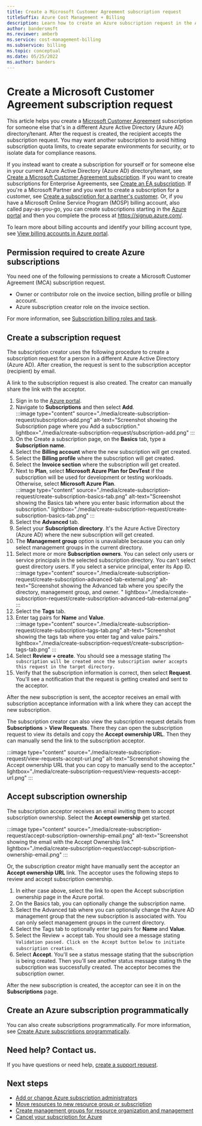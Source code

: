 ```yaml
---
title: Create a Microsoft Customer Agreement subscription request
titleSuffix: Azure Cost Management + Billing
description: Learn how to create an Azure subscription request in the Azure portal. See information about billing account forms and view other available resources.
author: bandersmsft
ms.reviewer: amberb
ms.service: cost-management-billing
ms.subservice: billing
ms.topic: conceptual
ms.date: 05/25/2022
ms.author: banders
---
```


# Create a Microsoft Customer Agreement subscription request

This article helps you create a [Microsoft Customer Agreement](https://azure.microsoft.com/pricing/purchase-options/microsoft-customer-agreement/) subscription for someone else that's in a different Azure Active Directory (Azure AD) directory/tenant. After the request is created, the recipient accepts the subscription request. You may want another subscription to avoid hitting subscription quota limits, to create separate environments for security, or to isolate data for compliance reasons. 

If you instead want to create a subscription for yourself or for someone else in your current Azure Active Directory (Azure AD) directory/tenant, see [Create a Microsoft Customer Agreement subscription](create-subscription.md). If you want to create subscriptions for Enterprise Agreements, see [Create an EA subscription](create-enterprise-subscription.md). If you're a Microsoft Partner and you want to create a subscription for a customer, see [Create a subscription for a partner's customer](create-customer-subscription.md). Or, if you have a Microsoft Online Service Program (MOSP) billing account, also called pay-as-you-go, you can create subscriptions starting in the [Azure portal](https://portal.azure.com/#blade/Microsoft_Azure_Billing/SubscriptionsBlade) and then you complete the process at https://signup.azure.com/.

To learn more about billing accounts and identify your billing account type, see [View billing accounts in Azure portal](view-all-accounts.md).

## Permission required to create Azure subscriptions

You need one of the following permissions to create a Microsoft Customer Agreement (MCA) subscription request.

- Owner or contributor role on the invoice section, billing profile or billing account. 
- Azure subscription creator role on the invoice section.

For more information, see [Subscription billing roles and task](understand-mca-roles.md#subscription-billing-roles-and-tasks).

## Create a subscription request

The subscription creator uses the following procedure to create a subscription request for a person in a different Azure Active Directory (Azure AD). After creation, the request is sent to the subscription acceptor (recipient) by email.

A link to the subscription request is also created. The creator can manually share the link with the acceptor.

1. Sign in to the [Azure portal](https://portal.azure.com).
1. Navigate to **Subscriptions** and then select **Add**.  
    :::image type="content" source="./media/create-subscription-request/subscription-add.png" alt-text="Screenshot showing the Subscription page where you Add a subscription." lightbox="./media/create-subscription-request/subscription-add.png" :::
1. On the Create a subscription page, on the **Basics** tab, type a **Subscription name**.
1. Select the **Billing account** where the new subscription will get created.
1. Select the **Billing profile** where the subscription will get created.
1. Select the **Invoice section** where the subscription will get created.
1. Next to **Plan**, select **Microsoft Azure Plan for DevTest** if the subscription will be used for development or testing workloads. Otherwise, select **Microsoft Azure Plan**.  
    :::image type="content" source="./media/create-subscription-request/create-subscription-basics-tab.png" alt-text="Screenshot showing the Basics tab where you enter basic information about the subscription." lightbox="./media/create-subscription-request/create-subscription-basics-tab.png" :::
1. Select the **Advanced** tab.
1. Select your **Subscription directory**. It's the Azure Active Directory (Azure AD) where the new subscription will get created.
1. The **Management group** option is unavailable because you can only select management groups in the current directory.
1. Select more or more **Subscription owners**. You can select only users or service principals in the selected subscription directory. You can't select guest directory users. If you select a service principal, enter its App ID.   
    :::image type="content" source="./media/create-subscription-request/create-subscription-advanced-tab-external.png" alt-text="Screenshot showing the Advanced tab where you specify the directory, management group, and owner. " lightbox="./media/create-subscription-request/create-subscription-advanced-tab-external.png" :::
1. Select the **Tags** tab.
1. Enter tag pairs for **Name** and **Value**.  
    :::image type="content" source="./media/create-subscription-request/create-subscription-tags-tab.png" alt-text="Screenshot showing the tags tab where you enter tag and value pairs." lightbox="./media/create-subscription-request/create-subscription-tags-tab.png" :::
1. Select **Review + create**. You should see a message stating `The subscription will be created once the subscription owner accepts this request in the target directory.`
1. Verify that the subscription information is correct, then select **Request**. You'll see a notification that the request is getting created and sent to the acceptor.

After the new subscription is sent, the acceptor receives an email with subscription acceptance information with a link where they can accept the new subscription.

The subscription creator can also view the subscription request details from **Subscriptions** > **View Requests**. There they can open the subscription request to view its details and copy the **Accept ownership URL**. Then they can manually send the link to the subscription acceptor.

:::image type="content" source="./media/create-subscription-request/view-requests-accept-url.png" alt-text="Screenshot showing the Accept ownership URL that you can copy to manually send to the acceptor." lightbox="./media/create-subscription-request/view-requests-accept-url.png" :::

## Accept subscription ownership

The subscription acceptor receives an email inviting them to accept subscription ownership. Select the **Accept ownership** get started.

:::image type="content" source="./media/create-subscription-request/accept-subscription-ownership-email.png" alt-text="Screenshot showing the email with the Accept Ownership link." lightbox="./media/create-subscription-request/accept-subscription-ownership-email.png" :::

Or, the subscription creator might have manually sent the acceptor an **Accept ownership URL** link. The acceptor uses the following steps to review and accept subscription ownership.

1. In either case above, select the link to open the Accept subscription ownership page in the Azure portal.
1. On the Basics tab, you can optionally change the subscription name.
1. Select the Advanced tab where you can optionally change the Azure AD management group that the new subscription is associated with. You can only select management groups in the current directory.
1. Select the Tags tab to optionally enter tag pairs for **Name** and **Value**.
1. Select the Review + accept tab. You should see a message stating `Validation passed. Click on the Accept button below to initiate subscription creation`.
1. Select **Accept**. You'll see a status message stating that the subscription is being created. Then you'll see another status message stating th the subscription was successfully created. The acceptor becomes the subscription owner.

After the new subscription is created, the acceptor can see it in on the **Subscriptions** page.

## Create an Azure subscription programmatically

You can also create subscriptions programmatically. For more information, see [Create Azure subscriptions programmatically](programmatically-create-subscription.md).

## Need help? Contact us.

If you have questions or need help, [create a support request](https://go.microsoft.com/fwlink/?linkid=2083458).

## Next steps

- [Add or change Azure subscription administrators](add-change-subscription-administrator.md)
- [Move resources to new resource group or subscription](../../azure-resource-manager/management/move-resource-group-and-subscription.md)
- [Create management groups for resource organization and management](../../governance/management-groups/create-management-group-portal.md)
- [Cancel your subscription for Azure](cancel-azure-subscription.md)